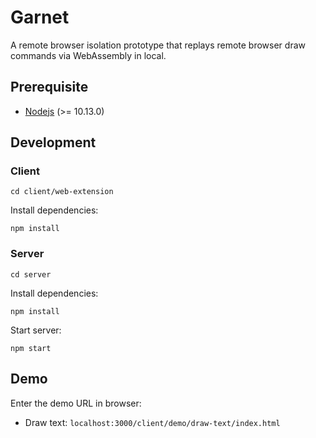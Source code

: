 # Garnet

A remote browser isolation prototype that replays remote browser draw commands via WebAssembly in local.

## Prerequisite

- [Nodejs](https://nodejs.org) (>= 10.13.0)

## Development

### Client

```
cd client/web-extension
```

Install dependencies:

```
npm install
```

### Server

```
cd server
```

Install dependencies:

```
npm install
```

Start server:

```
npm start
```

## Demo

Enter the demo URL in browser:

- Draw text: `localhost:3000/client/demo/draw-text/index.html`
